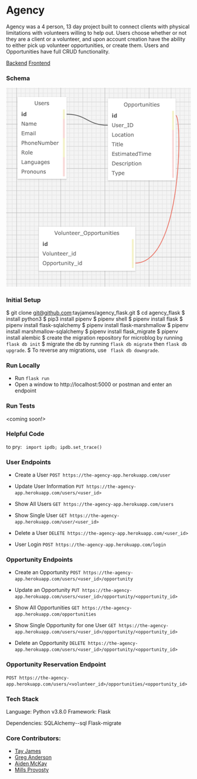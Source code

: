 # Agency

Agency was a 4 person, 13 day project built to connect clients with physical limitations with volunteers willing to help out. Users choose whether or not they are a client or a volunteer, and upon account creation have the ability to either pick up volunteer opportunities, or create them. Users and Opportunities have full CRUD functionality.


[Backend](https://git.heroku.com/the-agency-app.git)
[Frontend]()

### Schema
![Schema](/images/schema.png)

### Initial Setup
$ git clone git@github.com:tayjames/agency_flask.git
$ cd agency_flask
$ install python3
$ pip3 install pipenv
$ pipenv shell
$ pipenv install flask
$ pipenv install flask-sqlalchemy
$ pipenv install flask-marshmallow
$ pipenv install marshmallow-sqlalchemy
$ pipenv install flask_migrate
$ pipenv install alembic
$ create the migration repository for microblog by running ```flask db init```
$ migrate the db by running ```flask db migrate``` then ```flask db upgrade```.
$ To reverse any migrations, use ``` flask db downgrade```.


### Run Locally
* Run ```flask run```
* Open a window to http://localhost:5000 or postman and enter an endpoint

### Run Tests
<coming soon!>

### Helpful Code
to pry: ``` import ipdb; ipdb.set_trace()```

### User Endpoints

* Create a User
```POST https://the-agency-app.herokuapp.com/user ```

* Update User Information
```PUT https://the-agency-app.herokuapp.com/users/<user_id>  ```

* Show All Users
```GET https://the-agency-app.herokuapp.com/users ```

* Show Single User
```GET https://the-agency-app.herokuapp.com/user/<user_id>  ```

* Delete a User
```DELETE https://the-agency-app.herokuapp.com/<user_id>  ```

* User Login
``` POST https://the-agency-app.herokuapp.com/login ```

### Opportunity Endpoints

* Create an Opportunity
```POST https://the-agency-app.herokuapp.com/users/<user_id>/opportunity  ```

* Update an Opportunity
```PUT https://the-agency-app.herokuapp.com/users/<user_id>/opportunity/<opportunity_id>  ```

* Show All Opportunities
```GET https://the-agency-app.herokuapp.com/opportunities  ```

* Show Single Opportunity for one User
```GET https://the-agency-app.herokuapp.com/users/<user_id>/opportunity/<opportunity_id>  ```

* Delete an Opportunity
```DELETE https://the-agency-app.herokuapp.com/users/<user_id>/opportunity/<opportunity_id>  ```

### Opportunity Reservation Endpoint
```POST https://the-agency-app.herokuapp.com/users/<volunteer_id>/opportunities/<opportunity_id>```

### Tech Stack
Language: Python v3.8.0
Framework: Flask

Dependencies:
SQLAlchemy--sql
Flask-migrate



### Core Contributors:

* [Tay James](https://github.com/tayjames)
* [Greg Anderson](https://github.com/gregoryanderson)
* [Aiden McKay](https://github.com/JellyBeans1312)
* [Mills Provosty](https://github.com/MillsProvosty)
